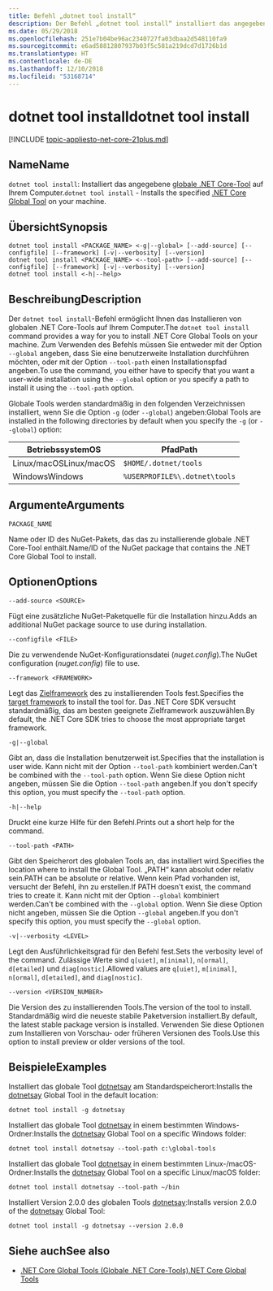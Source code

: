 ```yaml
---
title: Befehl „dotnet tool install“
description: Der Befehl „dotnet tool install“ installiert das angegebene globale .NET Core-Tool auf Ihrem Computer.
ms.date: 05/29/2018
ms.openlocfilehash: 251e7b04be96ac2340727fa03dbaa2d548110fa9
ms.sourcegitcommit: e6ad58812807937b03f5c581a219dcd7d1726b1d
ms.translationtype: HT
ms.contentlocale: de-DE
ms.lasthandoff: 12/10/2018
ms.locfileid: "53168714"
---
```

# <a name="dotnet-tool-install"></a><span data-ttu-id="9de0f-103">dotnet tool install</span><span class="sxs-lookup"><span data-stu-id="9de0f-103">dotnet tool install</span></span>

[!INCLUDE [topic-appliesto-net-core-21plus.md](../../../includes/topic-appliesto-net-core-21plus.md)]

## <a name="name"></a><span data-ttu-id="9de0f-104">Name</span><span class="sxs-lookup"><span data-stu-id="9de0f-104">Name</span></span>

<span data-ttu-id="9de0f-105">`dotnet tool install`: Installiert das angegebene [globale .NET Core-Tool](global-tools.md) auf Ihrem Computer.</span><span class="sxs-lookup"><span data-stu-id="9de0f-105">`dotnet tool install` - Installs the specified [.NET Core Global Tool](global-tools.md) on your machine.</span></span>

## <a name="synopsis"></a><span data-ttu-id="9de0f-106">Übersicht</span><span class="sxs-lookup"><span data-stu-id="9de0f-106">Synopsis</span></span>

```console
dotnet tool install <PACKAGE_NAME> <-g|--global> [--add-source] [--configfile] [--framework] [-v|--verbosity] [--version]
dotnet tool install <PACKAGE_NAME> <--tool-path> [--add-source] [--configfile] [--framework] [-v|--verbosity] [--version]
dotnet tool install <-h|--help>
```

## <a name="description"></a><span data-ttu-id="9de0f-107">Beschreibung</span><span class="sxs-lookup"><span data-stu-id="9de0f-107">Description</span></span>

<span data-ttu-id="9de0f-108">Der `dotnet tool install`-Befehl ermöglicht Ihnen das Installieren von globalen .NET Core-Tools auf Ihrem Computer.</span><span class="sxs-lookup"><span data-stu-id="9de0f-108">The `dotnet tool install` command provides a way for you to install .NET Core Global Tools on your machine.</span></span> <span data-ttu-id="9de0f-109">Zum Verwenden des Befehls müssen Sie entweder mit der Option `--global` angeben, dass Sie eine benutzerweite Installation durchführen möchten, oder mit der Option `--tool-path` einen Installationspfad angeben.</span><span class="sxs-lookup"><span data-stu-id="9de0f-109">To use the command, you either have to specify that you want a user-wide installation using the `--global` option or you specify a path to install it using the `--tool-path` option.</span></span>

<span data-ttu-id="9de0f-110">Globale Tools werden standardmäßig in den folgenden Verzeichnissen installiert, wenn Sie die Option `-g` (oder `--global`) angeben:</span><span class="sxs-lookup"><span data-stu-id="9de0f-110">Global Tools are installed in the following directories by default when you specify the `-g` (or `--global`) option:</span></span>

| <span data-ttu-id="9de0f-111">Betriebssystem</span><span class="sxs-lookup"><span data-stu-id="9de0f-111">OS</span></span>          | <span data-ttu-id="9de0f-112">Pfad</span><span class="sxs-lookup"><span data-stu-id="9de0f-112">Path</span></span>                          |
|-------------|-------------------------------|
| <span data-ttu-id="9de0f-113">Linux/macOS</span><span class="sxs-lookup"><span data-stu-id="9de0f-113">Linux/macOS</span></span> | `$HOME/.dotnet/tools`         |
| <span data-ttu-id="9de0f-114">Windows</span><span class="sxs-lookup"><span data-stu-id="9de0f-114">Windows</span></span>     | `%USERPROFILE%\.dotnet\tools` |

## <a name="arguments"></a><span data-ttu-id="9de0f-115">Argumente</span><span class="sxs-lookup"><span data-stu-id="9de0f-115">Arguments</span></span>

`PACKAGE_NAME`

<span data-ttu-id="9de0f-116">Name oder ID des NuGet-Pakets, das das zu installierende globale .NET Core-Tool enthält.</span><span class="sxs-lookup"><span data-stu-id="9de0f-116">Name/ID of the NuGet package that contains the .NET Core Global Tool to install.</span></span>

## <a name="options"></a><span data-ttu-id="9de0f-117">Optionen</span><span class="sxs-lookup"><span data-stu-id="9de0f-117">Options</span></span>

`--add-source <SOURCE>`

<span data-ttu-id="9de0f-118">Fügt eine zusätzliche NuGet-Paketquelle für die Installation hinzu.</span><span class="sxs-lookup"><span data-stu-id="9de0f-118">Adds an additional NuGet package source to use during installation.</span></span>

`--configfile <FILE>`

<span data-ttu-id="9de0f-119">Die zu verwendende NuGet-Konfigurationsdatei (*nuget.config*).</span><span class="sxs-lookup"><span data-stu-id="9de0f-119">The NuGet configuration (*nuget.config*) file to use.</span></span>

`--framework <FRAMEWORK>`

<span data-ttu-id="9de0f-120">Legt das [Zielframework](../../standard/frameworks.md) des zu installierenden Tools fest.</span><span class="sxs-lookup"><span data-stu-id="9de0f-120">Specifies the [target framework](../../standard/frameworks.md) to install the tool for.</span></span> <span data-ttu-id="9de0f-121">Das .NET Core SDK versucht standardmäßig, das am besten geeignete Zielframework auszuwählen.</span><span class="sxs-lookup"><span data-stu-id="9de0f-121">By default, the .NET Core SDK tries to choose the most appropriate target framework.</span></span>

`-g|--global`

<span data-ttu-id="9de0f-122">Gibt an, dass die Installation benutzerweit ist.</span><span class="sxs-lookup"><span data-stu-id="9de0f-122">Specifies that the installation is user wide.</span></span> <span data-ttu-id="9de0f-123">Kann nicht mit der Option `--tool-path` kombiniert werden.</span><span class="sxs-lookup"><span data-stu-id="9de0f-123">Can't be combined with the `--tool-path` option.</span></span> <span data-ttu-id="9de0f-124">Wenn Sie diese Option nicht angeben, müssen Sie die Option `--tool-path` angeben.</span><span class="sxs-lookup"><span data-stu-id="9de0f-124">If you don't specify this option, you must specify the `--tool-path` option.</span></span>

`-h|--help`

<span data-ttu-id="9de0f-125">Druckt eine kurze Hilfe für den Befehl.</span><span class="sxs-lookup"><span data-stu-id="9de0f-125">Prints out a short help for the command.</span></span>

`--tool-path <PATH>`

<span data-ttu-id="9de0f-126">Gibt den Speicherort des globalen Tools an, das installiert wird.</span><span class="sxs-lookup"><span data-stu-id="9de0f-126">Specifies the location where to install the Global Tool.</span></span> <span data-ttu-id="9de0f-127">„PATH“ kann absolut oder relativ sein.</span><span class="sxs-lookup"><span data-stu-id="9de0f-127">PATH can be absolute or relative.</span></span> <span data-ttu-id="9de0f-128">Wenn kein Pfad vorhanden ist, versucht der Befehl, ihn zu erstellen.</span><span class="sxs-lookup"><span data-stu-id="9de0f-128">If PATH doesn't exist, the command tries to create it.</span></span> <span data-ttu-id="9de0f-129">Kann nicht mit der Option `--global` kombiniert werden.</span><span class="sxs-lookup"><span data-stu-id="9de0f-129">Can't be combined with the `--global` option.</span></span> <span data-ttu-id="9de0f-130">Wenn Sie diese Option nicht angeben, müssen Sie die Option `--global` angeben.</span><span class="sxs-lookup"><span data-stu-id="9de0f-130">If you don't specify this option, you must specify the `--global` option.</span></span>

`-v|--verbosity <LEVEL>`

<span data-ttu-id="9de0f-131">Legt den Ausführlichkeitsgrad für den Befehl fest.</span><span class="sxs-lookup"><span data-stu-id="9de0f-131">Sets the verbosity level of the command.</span></span> <span data-ttu-id="9de0f-132">Zulässige Werte sind `q[uiet]`, `m[inimal]`, `n[ormal]`, `d[etailed]` und `diag[nostic]`.</span><span class="sxs-lookup"><span data-stu-id="9de0f-132">Allowed values are `q[uiet]`, `m[inimal]`, `n[ormal]`, `d[etailed]`, and `diag[nostic]`.</span></span>

`--version <VERSION_NUMBER>`

<span data-ttu-id="9de0f-133">Die Version des zu installierenden Tools.</span><span class="sxs-lookup"><span data-stu-id="9de0f-133">The version of the tool to install.</span></span> <span data-ttu-id="9de0f-134">Standardmäßig wird die neueste stabile Paketversion installiert.</span><span class="sxs-lookup"><span data-stu-id="9de0f-134">By default, the latest stable package version is installed.</span></span> <span data-ttu-id="9de0f-135">Verwenden Sie diese Optionen zum Installieren von Vorschau- oder früheren Versionen des Tools.</span><span class="sxs-lookup"><span data-stu-id="9de0f-135">Use this option to install preview or older versions of the tool.</span></span>

## <a name="examples"></a><span data-ttu-id="9de0f-136">Beispiele</span><span class="sxs-lookup"><span data-stu-id="9de0f-136">Examples</span></span>

<span data-ttu-id="9de0f-137">Installiert das globale Tool [dotnetsay](https://www.nuget.org/packages/dotnetsay/) am Standardspeicherort:</span><span class="sxs-lookup"><span data-stu-id="9de0f-137">Installs the [dotnetsay](https://www.nuget.org/packages/dotnetsay/) Global Tool in the default location:</span></span>

`dotnet tool install -g dotnetsay`

<span data-ttu-id="9de0f-138">Installiert das globale Tool [dotnetsay](https://www.nuget.org/packages/dotnetsay/) in einem bestimmten Windows-Ordner:</span><span class="sxs-lookup"><span data-stu-id="9de0f-138">Installs the [dotnetsay](https://www.nuget.org/packages/dotnetsay/) Global Tool on a specific Windows folder:</span></span>

`dotnet tool install dotnetsay --tool-path c:\global-tools`

<span data-ttu-id="9de0f-139">Installiert das globale Tool [dotnetsay](https://www.nuget.org/packages/dotnetsay/) in einem bestimmten Linux-/macOS-Ordner:</span><span class="sxs-lookup"><span data-stu-id="9de0f-139">Installs the [dotnetsay](https://www.nuget.org/packages/dotnetsay/) Global Tool on a specific Linux/macOS folder:</span></span>

`dotnet tool install dotnetsay --tool-path ~/bin`

<span data-ttu-id="9de0f-140">Installiert Version 2.0.0 des globalen Tools [dotnetsay](https://www.nuget.org/packages/dotnetsay/):</span><span class="sxs-lookup"><span data-stu-id="9de0f-140">Installs version 2.0.0 of the [dotnetsay](https://www.nuget.org/packages/dotnetsay/) Global Tool:</span></span>

`dotnet tool install -g dotnetsay --version 2.0.0`

## <a name="see-also"></a><span data-ttu-id="9de0f-141">Siehe auch</span><span class="sxs-lookup"><span data-stu-id="9de0f-141">See also</span></span>

* [<span data-ttu-id="9de0f-142">.NET Core Global Tools (Globale .NET Core-Tools)</span><span class="sxs-lookup"><span data-stu-id="9de0f-142">.NET Core Global Tools</span></span>](global-tools.md)